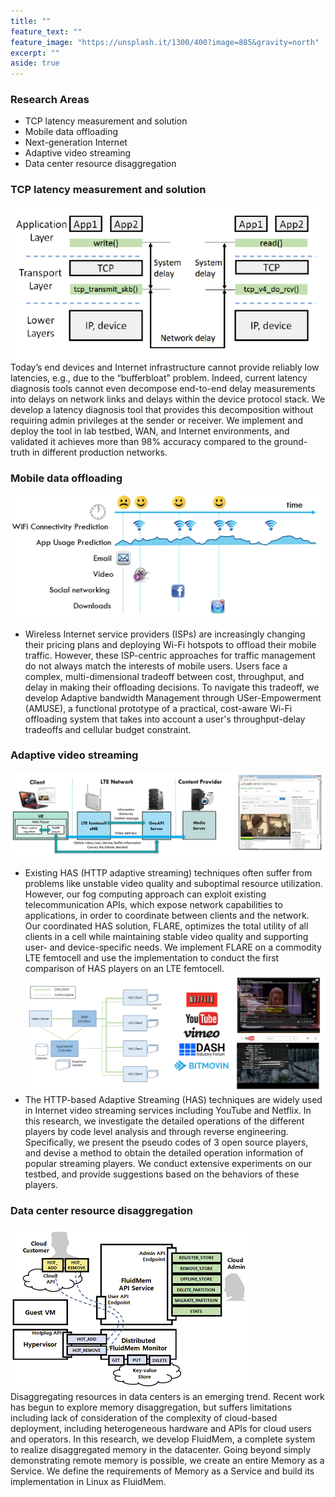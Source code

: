 ```yaml
---
title: ""
feature_text: ""
feature_image: "https://unsplash.it/1300/400?image=885&gravity=north"
excerpt: ""
aside: true
---
```

### Research Areas
* TCP latency measurement and solution
* Mobile data offloading
* Next-generation Internet
* Adaptive video streaming
* Data center resource disaggregation

### TCP latency measurement and solution
![tcp_latency](assets/tcp_latency.png)<br />
Today’s end devices and Internet infrastructure cannot provide reliably low latencies, e.g., due to the “bufferbloat” problem.
Indeed, current latency diagnosis tools cannot even decompose end-to-end delay measurements into delays on network links and delays within the device protocol stack. We develop a latency diagnosis tool that provides this decomposition without requiring admin
privileges at the sender or receiver. We implement and deploy the tool in lab testbed, WAN, and Internet environments, and validated it achieves more than 98% accuracy compared to the ground-truth in different production networks. 

### Mobile data offloading
![amuse](assets/amuse.png)<br />
* Wireless Internet service providers (ISPs) are increasingly changing their pricing plans and deploying Wi-Fi hotspots to offload their mobile traffic. However, these ISP-centric approaches for traffic management do not always match the interests of mobile users. Users face a complex, multi-dimensional tradeoff between cost, throughput, and delay in making their offloading decisions. To navigate this tradeoff, we develop Adaptive bandwidth Management through USer-Empowerment (AMUSE), a functional prototype of a practical, cost-aware Wi-Fi offloading system that takes into account a user's throughput-delay tradeoffs and cellular budget constraint. 

### Adaptive video streaming
![flare](assets/flare.png)<br />
* Existing HAS (HTTP adaptive streaming) techniques often suffer from problems like unstable video quality and suboptimal resource utilization. However, our fog computing approach can exploit existing telecommunication APIs, which expose network capabilities to applications, in order to coordinate between clients and the network. Our coordinated HAS solution, FLARE, optimizes the total utility of all clients in a cell while maintaining stable video quality and supporting user- and device-specific needs. We implement FLARE on a commodity LTE femtocell and use the implementation to conduct the first comparison of HAS players on an LTE femtocell.<br />
![experimental_evaluation](assets/comnet.png)<br />
* The HTTP-based Adaptive Streaming (HAS) techniques are widely used in Internet video streaming services including YouTube and Netflix. In this research, we investigate the detailed operations of the different players by code level analysis and through reverse engineering. Specifically, we present the pseudo codes of 3 open source players, and devise a method to obtain the detailed operation information of popular streaming players. We conduct extensive experiments on our testbed, and provide suggestions based on the behaviors of these players.

### Data center resource disaggregation
![fluidmem](assets/fluidmem.png)<br />
Disaggregating resources in data centers is an emerging trend. Recent work has begun to explore memory disaggregation, but suffers limitations including lack of consideration of the complexity of cloud-based deployment, including heterogeneous hardware and APIs for cloud users and operators. In this research, we develop FluidMem, a complete system to realize disaggregated memory in the datacenter. Going beyond simply demonstrating remote memory is possible, we create an entire Memory as a Service. We define the requirements of Memory as a Service and build its implementation in Linux as FluidMem. 
